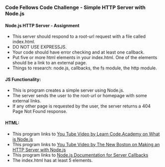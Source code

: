 ### Code Fellows Code Challenge - Simple HTTP Server with Node.js

#### Node.js HTTP Server - Assignment
+ This server should respond to a root-url request with a file called index.html.
+ DO NOT USE EXPRESSJS.
+ Your code should have error checking and at least one callback.
+ Put five or more html elements in your index.html. One of the elements should be a link to an external page.
+ Things to research: node.js, callbacks, the fs module, the http module.


#### JS Functionality:
+ This is program creates a simple server using Node.js.
+ The server sends the user to the root-url or homepage with some external links.
+ If any other page is requested by the user, the server returns a 404 Page Not Found response.


#### HTML:
+ This program links to [You Tube Video by Learn Code.Academy on What is Node.js](https://youtu.be/pU9Q6oiQNd0)
+ This program links to [You Tube Video by The New Boston on Making an HTTP Server with Node.js](https://youtu.be/pYOltVz7kL0)
+ This program links to [Node.js Documentation for Server Callbacks](https://nodejs.org/api/http.html#http_response_write_chunk_encoding_callback)
+ The index.html has at least 5 elements.

